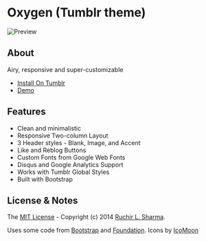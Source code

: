 Oxygen (Tumblr theme)
=====================================

![Preview](http://aguynamedruchir.com/img/projects/themes/oxygen_preview.png)

## About
Airy, responsive and super-customizable

- [Install On Tumblr](https://www.tumblr.com/theme/39065)
- [Demo](http://oxygen-theme.tumblr.com/)

## Features
* Clean and minimalistic
* Responsive Two-column Layout
* 3 Header styles - Blank, Image, and Accent
* Like and Reblog Buttons
* Custom Fonts from Google Web Fonts
* Disqus and Google Analytics Support
* Works with Tumblr Global Styles
* Built with Bootstrap

## License & Notes
The [MIT License](https://github.com/aguynamedruchir/oxygen/blob/master/LICENSE) - Copyright (c) 2014 [Ruchir L. Sharma](http://aguynamedruchir.com).

Uses some code from [Bootstrap](http://getbootstrap.com) and [Foundation](http://foundation.zurb.com/).
Icons by [IcoMoon](http://icomoon.io/)
